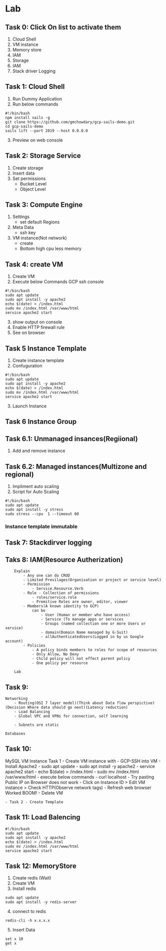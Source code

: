 # Lab

## Task 0: Click On list to activate them
1. Cloud Shell
2. VM instance
3. Memory store
4. IAM
5. Storage
6. IAM
7. Stack driver Logging

## Task 1: Cloud Shell

1. Run Dummy Application
2. Run below commands
```
#!/bin/bash
npm install sails -g
git clone https://github.com/gmchowdary/gcp-sails-demo.git
cd gcp-sails-demo
sails lift --port 2019 --host 0.0.0.0
```
3. Preview on web console

## Task 2: Storage Service
1. Create storage
2. Insert data
3. Set permissions
	- Bucket Level
	- Object Level
	
##	Task 3: Compute Engine
1. Settings
	- set default Regions
2. Meta Data
	- ssh key
3. VM instance(Not network)
	- create
	- Bottom high cpu less memory

## Task 4: create VM
1. Create VM
2. Execute below Commands GCP ssh console
```
#!/bin/bash
sudo apt update
sudo apt install -y apache2
echo $(date) > /index.html
sudo mv /index.html /var/www/html
service apache2 start
```
3. show output on console
4. Enable HTTP firewall rule
5. See on browser

## Task 5 Instance Template
1. Create instance template
2. Confuguration
```
#!/bin/bash
sudo apt update
sudo apt install -y apache2
echo $(date) > /index.html
sudo mv /index.html /var/www/html
service apache2 start
```
3. Launch Instance

## Task 6 Instance Group
## Task 6.1: Unmanaged insances(Regiional)
1. Add and remove instance

## Task 6.2: Managed instances(Multizone and regional)
1. Impliment auto scaling
2. Script for Auto Scaling
```
#!/bin/bash
sudo apt update
sudo apt install -y stress
sudo stress --cpu  1 --timeout 60
```

### Instance template immutable

## Task 7: Stackdirver logging

## Taks 8: IAM(Resource Autherization)
		Explain
			- Any one can do CRUD
			- Limited Previlages(Organisation or project or service level)
			- Permission 
				- Service.Resource.Verb
			- Role - Collection of permissions
				- roles/service.role
				- Premitive Roles are owner, editor, viewer
			- Members(A known identity to GCP)
				can be
					- User (Human or member who have access)
					- Service (To manage apps or services
					- Groups (named collection one or more Users or service)
					- domain(Domain Name managed by G-Suit)
					- allAuthenticatedUsers(Logged in by us Google account)
			- Policies 
				- A policy binds members to roles for scope of resources
				- Only Allow, No Deny
				- Child policy will not effect parent policy
				- One policy per resource
				
		Lab

## Task 9: 
	Networking
		- Routing(OSI 7 layer model)(Think about Data flow perspictive)(Decision Where data should go next)(Latency reduction)
		- Load Balancing
		- Global VPC and VPNs for connection, self learning
		
		- Subnets are static
		
	Databases



## Task 10:
MySQL
VM Instance
	Task 1 - Create VM instance with
		- GCP-SSH into VM
		- Install Apache2
			- sudo apt update
			- sudo apt install -y apache2
			- service apache2 start
			- echo $(date) > /index.html
			- sudo mv /index.html /var/www/html
		- execute below commands
			- curl localhost
		- Try pasting Public IP on Browser does not work
		- Click on Instance ID > Edit VM instance > Check HTTP(Observe network tags)
		- Refresh web browser Worked BOOM!
		- Delete VM
	
	- Task 2 - Create Template

## Task 11: Load Balencing
```
#!/bin/bash
sudo apt update
sudo apt install -y apache2
echo $(date) > /index.html
sudo mv /index.html /var/www/html
service apache2 start
```

## Task 12: MemoryStore
1. Create redis (Wait)
2. Create VM
3. Install redis
```
sudo apt update
sudo apt install -y redis-server
```
4. connect to redis
```
redis-cli -h x.x.x.x
```
5. Insert Data
```
set x 10
get x
```

